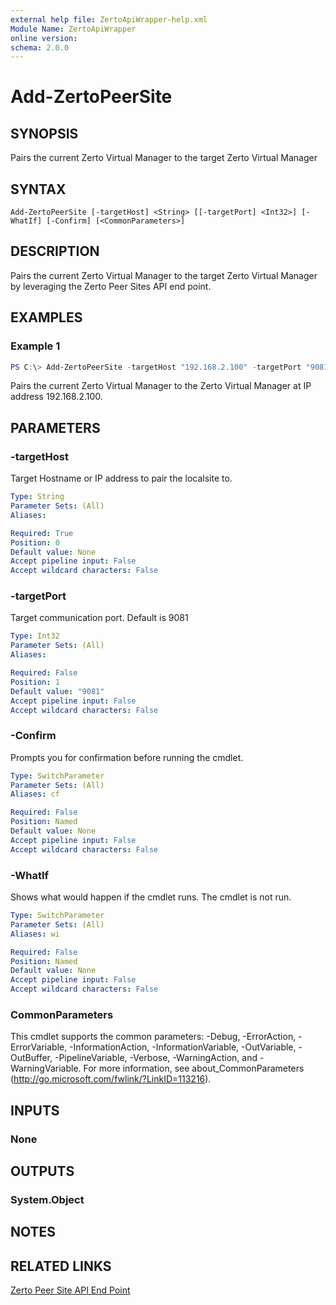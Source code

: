 ```yaml
---
external help file: ZertoApiWrapper-help.xml
Module Name: ZertoApiWrapper
online version:
schema: 2.0.0
---
```


# Add-ZertoPeerSite

## SYNOPSIS
Pairs the current Zerto Virtual Manager to the target Zerto Virtual Manager

## SYNTAX

```
Add-ZertoPeerSite [-targetHost] <String> [[-targetPort] <Int32>] [-WhatIf] [-Confirm] [<CommonParameters>]
```

## DESCRIPTION
Pairs the current Zerto Virtual Manager to the target Zerto Virtual Manager by leveraging the Zerto Peer Sites API end point.

## EXAMPLES

### Example 1
```powershell
PS C:\> Add-ZertoPeerSite -targetHost "192.168.2.100" -targetPort "9081"
```

Pairs the current Zerto Virtual Manager to the Zerto Virtual Manager at IP address 192.168.2.100.

## PARAMETERS

### -targetHost
Target Hostname or IP address to pair the localsite to.

```yaml
Type: String
Parameter Sets: (All)
Aliases:

Required: True
Position: 0
Default value: None
Accept pipeline input: False
Accept wildcard characters: False
```

### -targetPort
Target communication port.
Default is 9081

```yaml
Type: Int32
Parameter Sets: (All)
Aliases:

Required: False
Position: 1
Default value: "9081"
Accept pipeline input: False
Accept wildcard characters: False
```

### -Confirm
Prompts you for confirmation before running the cmdlet.

```yaml
Type: SwitchParameter
Parameter Sets: (All)
Aliases: cf

Required: False
Position: Named
Default value: None
Accept pipeline input: False
Accept wildcard characters: False
```

### -WhatIf
Shows what would happen if the cmdlet runs.
The cmdlet is not run.

```yaml
Type: SwitchParameter
Parameter Sets: (All)
Aliases: wi

Required: False
Position: Named
Default value: None
Accept pipeline input: False
Accept wildcard characters: False
```

### CommonParameters
This cmdlet supports the common parameters: -Debug, -ErrorAction, -ErrorVariable, -InformationAction, -InformationVariable, -OutVariable, -OutBuffer, -PipelineVariable, -Verbose, -WarningAction, and -WarningVariable.
For more information, see about_CommonParameters (http://go.microsoft.com/fwlink/?LinkID=113216).

## INPUTS

### None
## OUTPUTS

### System.Object
## NOTES

## RELATED LINKS
[Zerto Peer Site API End Point](http://s3.amazonaws.com/zertodownload_docs/Latest/Zerto%20Virtual%20Replication%20Zerto%20Virtual%20Manager%20%28ZVM%29%20-%20vSphere%20Online%20Help/index.html#page/RestfulAPIs%2FStatusAPIs.5.044.html%23)
